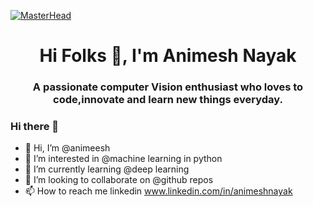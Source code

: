 [![MasterHead](https://news.microsoft.com/wp-content/uploads/prod/sites/93/2017/02/Girls-in-Stem-gif-2.gif)](https://www.linkedin.com/in/animeshnayak/)
<h1 align="center">Hi Folks 👋, I'm Animesh Nayak</h1>
<h3 align="center">A passionate computer Vision enthusiast who loves to code,innovate and learn new things everyday.</h3>


### Hi there 👋
- 👋 Hi, I’m @animeesh
- 👀 I’m interested in @machine learning in python
- 🌱 I’m currently learning @deep learning
- 💞️ I’m looking to collaborate on @github repos
- 📫 How to reach me linkedin www.linkedin.com/in/animeshnayak

<!--
**animeesh/animeesh** is a ✨ _special_ ✨ repository because its `README.md` (this file) appears on your GitHub profile.

Here are some ideas to get you started:

- 🔭 I’m currently working on ...
- 🌱 I’m currently learning ...
- 👯 I’m looking to collaborate on ...
- 🤔 I’m looking for help with ...
- 💬 Ask me about ...
- 📫 How to reach me: ...
- 😄 Pronouns: ...
- ⚡ Fun fact: ...
-->
